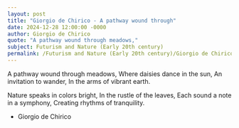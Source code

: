 ```yaml
---
layout: post
title: "Giorgio de Chirico - A pathway wound through"
date: 2024-12-28 12:00:00 -0000
author: Giorgio de Chirico
quote: "A pathway wound through meadows,"
subject: Futurism and Nature (Early 20th century)
permalink: /Futurism and Nature (Early 20th century)/Giorgio de Chirico/Giorgio de Chirico - A pathway wound through
---
```


A pathway wound through meadows,
Where daisies dance in the sun,
An invitation to wander,
In the arms of vibrant earth.

Nature speaks in colors bright,
In the rustle of the leaves,
Each sound a note in a symphony,
Creating rhythms of tranquility.


- Giorgio de Chirico
